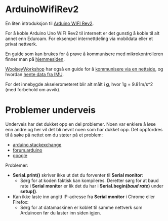 # ArduinoWifiRev2

En liten introduksjon til [Arduino WIFI Rev2](https://www.baldengineer.com/arduino-uno-wifi-rev-2-features-i-noticed.html).

For å koble Arduino Uno WIFI Rev2 til internett er det gunstig å koble til alt annet enn Eduroam. For eksempel internettdeling via mobildata eller et privat nettverk. 

En guide som kan brukes for å prøve å kommunisere med mikrokontrolleren finner man på [hjemmesiden](https://www.arduino.cc/en/Guide/ArduinoUnoWiFiRev2). 

[WoolseyWorkshop](https://www.woolseyworkshop.com/) har også en guide for å [kommunisere via en nettside](https://www.woolseyworkshop.com/2018/12/07/controlling-an-arduino-uno-wifi-rev2-or-arduino-uno-with-wifi-shield-from-a-web-browser/), og hvordan [hente data fra IMU](https://www.woolseyworkshop.com/2019/01/23/accessing-the-imu-on-the-new-arduino-uno-wifi-rev2/).

For det innebygde akselerometeret blir alt målt i **g**, hvor 1g = 9.81m/s^2 (med forbehold om avvik). 
# Problemer underveis

Underveis har det dukket opp en del problemer. Noen var enklere å løse enn andre og her vil det bli nevnt noen som har dukket opp. Det oppfordres til å søke på nettet om du støter på et problem:

- [arduino.stackexchange](https://arduino.stackexchange.com/)
- [forum.arduino](https://forum.arduino.cc/index.php?board=126.0)
- [google](www.google.com)

Problemer:
- **Serial.print()** skriver ikke ut det du forventer til **Serial monitor**:
  - Sørg for at koden faktisk kan kompileres. Deretter sørg for at baud rate i **Serial monitor** er lik det du har i **Serial.begin(*baud rate*)** under **setup()**.
- Kan ikke laste inn angitt IP-adresse fra **Serial monitor** i Chrome eller Firefox:
  - Sørg for at datamaskinen er koblet til samme nettverk som Arduinoen før du laster inn siden igjen.
